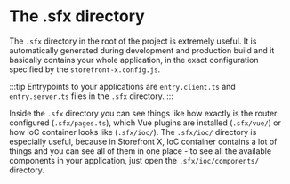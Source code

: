 # The .sfx directory

The `.sfx` directory in the root of the project is extremely useful. It is automatically generated during development and production build and it basically contains your whole application, in the exact configuration specified by the `storefront-x.config.js`.

:::tip
Entrypoints to your applications are `entry.client.ts` and `entry.server.ts` files in the `.sfx` directory.
:::

Inside the `.sfx` directory you can see things like how exactly is the router configured (`.sfx/pages.ts`), which Vue plugins are installed (`.sfx/vue/`) or how IoC container looks like (`.sfx/ioc/`). The `.sfx/ioc/` directory is especially useful, because in Storefront X, IoC container contains a lot of things and you can see all of them in one place - to see all the available components in your application, just open the `.sfx/ioc/components/` directory.
